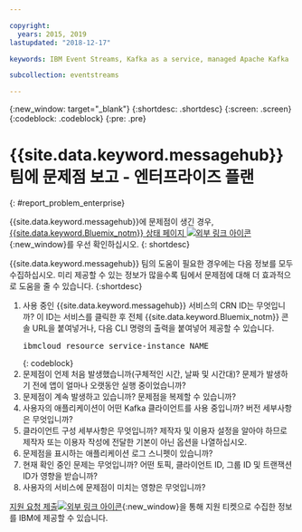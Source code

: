 ```yaml
---

copyright:
  years: 2015, 2019
lastupdated: "2018-12-17"

keywords: IBM Event Streams, Kafka as a service, managed Apache Kafka

subcollection: eventstreams

---
```


{:new_window: target="_blank"}
{:shortdesc: .shortdesc}
{:screen: .screen}
{:codeblock: .codeblock}
{:pre: .pre}

# {{site.data.keyword.messagehub}} 팀에 문제점 보고 - 엔터프라이즈 플랜
{: #report_problem_enterprise}

{{site.data.keyword.messagehub}}에 문제점이 생긴 경우, [{{site.data.keyword.Bluemix_notm}} 상태 페이지 ![외부 링크 아이콘](../../icons/launch-glyph.svg "외부 링크 아이콘")](https://cloud.ibm.com/status?selected=status){:new_window}를 우선 확인하십시오.
{: shortdesc}

{{site.data.keyword.messagehub}} 팀의 도움이 필요한 경우에는 다음 정보를 모두 수집하십시오. 미리 제공할 수 있는 정보가 많을수록 팀에서 문제점에 대해 더 효과적으로 도움을 줄 수 있습니다.
{:shortdesc}

1. 사용 중인 {{site.data.keyword.messagehub}} 서비스의 CRN ID는 무엇입니까?  이 ID는 서비스를
   클릭한 후 전체 {{site.data.keyword.Bluemix_notm}} 콘솔 URL을 붙여넣거나,
   다음 CLI 명령의 출력을 붙여넣어 제공할 수 있습니다.<br/>
   <pre class="pre">
   ibmcloud resource service-instance NAME
   </pre>
	{: codeblock}
2. 문제점이 언제 처음 발생했습니까(구체적인 시간, 날짜 및 시간대)?
   문제가 발생하기 전에 앱이 얼마나 오랫동안 실행 중이었습니까?
3. 문제점이 계속 발생하고 있습니까? 문제점을 복제할 수 있습니까?
4. 사용자의 애플리케이션이 어떤 Kafka 클라이언트를 사용 중입니까? 버전 세부사항은 무엇입니까?
5. 클라이언트 구성 세부사항은 무엇입니까? 제작자 및 이용자 설정을 알아야 하므로 제작자 또는 이용자 작성에 전달한 기본이 아닌 옵션을 나열하십시오.
6. 문제점을 표시하는 애플리케이션 로그 스니펫이 있습니까?
7. 현재 확인 중인 문제는 무엇입니까? 어떤 토픽, 클라이언트 ID, 그룹 ID 및 트랜잭션 ID가
   영향을 받습니까?
8. 사용자의 서비스에 문제점이 미치는 영향은 무엇입니까?

[지원 요청
제출![외부 링크 아이콘](../../icons/launch-glyph.svg "외부 링크 아이콘")](/docs/get-support?topic=get-support-getting-customer-support#using-avatar){:new_window}을 통해 지원 티켓으로 수집한 정보를 IBM에 제공할 수 있습니다.










